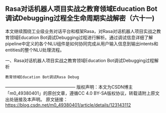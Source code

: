 ## Rasa对话机器人项目实战之教育领域Education Bot调试Debugging过程全生命周期实战解密（六十一)

本文继续围绕工业级业务对话平台和框架Rasa，对Rasa对话机器人项目实战之教育领域Education Bot调试Debugging过程进行解析。通过调试信息详细了解pipeline中定义的各个NLU组件是如何协同完成从用户输入信息到输出intents和entities的整个NLU处理流程。

一、Rasa对话机器人项目实战之教育领域Education Bot调试Debugging过程解析

    教育领域Education Bot调试Rasa Debug


————————————————
版权声明：本文为CSDN博主「m0_49380401」的原创文章，遵循CC 4.0 BY-SA版权协议，转载请附上原文出处链接及本声明。
原文链接：https://blog.csdn.net/m0_49380401/article/details/123143112
